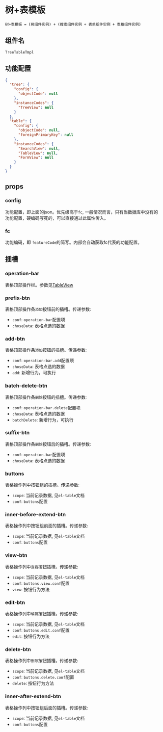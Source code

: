 # 树+表模板

`树+表模板 = (树组件实例) + (搜索组件实例 + 表单组件实例 + 表格组件实例)`

## 组件名

`TreeTableTmpl`

## 功能配置

```json
{
  "tree": {
    "config": {
      "objectCode": null
    },
    "instanceCodes": {
      "TreeView": null
    }
  },
  "table": {
    "config": {
      "objectCode": null,
      "foreignPrimaryKey": null
    },
    "instanceCodes": {
      "SearchView": null,
      "TableView": null,
      "FormView": null
    }
  }
}
```

## props

### config

功能配置，即上面的json。优先级高于`fc`, 一般情况而言，只有当数据库中没有的功能配置，硬编码写死的，可以直接通过此属性传入。

### fc

功能编码，即 `featureCode`的简写。内部会自动获取fc代表的功能配置。

## 插槽

### operation-bar

表格顶部操作栏。参数见[TableView](/component/view/tableview.html#operation-bar-2)

### prefix-btn

表格顶部操作条`添加`按钮前的插槽。传递参数:

- `conf`:   `operation-bar`配置项
- `choseData`: 表格点选的数据

### add-btn

表格顶部操作条`添加`按钮的插槽。传递参数:

- `conf`:   `operation-bar.add`配置项
- `choseData`: 表格点选的数据
- `add`:    新增行为，可执行

### batch-delete-btn

表格顶部操作条`删除`按钮的插槽。传递参数:

- `conf`:   `operation-bar.delete`配置项
- `choseData`: 表格点选的数据
- `batchDelete`:    新增行为，可执行

### suffix-btn

表格顶部操作条`删除`按钮后的插槽。传递参数:

- `conf`:   `operation-bar`配置项
- `choseData`: 表格点选的数据

### buttons

表格操作列中按钮组的插槽。传递参数:

- `scope`: 当前记录数据, 见`el-table`文档
- `conf`:  `buttons`配置

### inner-before-extend-btn

表格操作列中按钮组前面的插槽。传递参数:

- `scope`: 当前记录数据, 见`el-table`文档
- `conf`:  `buttons`配置

### view-btn

表格操作列中`查看`按钮插槽。传递参数:

- `scope`: 当前记录数据, 见`el-table`文档
- `conf`:  `buttons.view.conf`配置
- `view`:   按钮行为方法

### edit-btn

表格操作列中`编辑`按钮插槽。传递参数:

- `scope`: 当前记录数据, 见`el-table`文档
- `conf`:  `buttons.edit.conf`配置
- `edit`:   按钮行为方法

### delete-btn

表格操作列中`删除`按钮插槽。传递参数:

- `scope`: 当前记录数据, 见`el-table`文档
- `conf`:  `buttons.delete.conf`配置
- `delete`:   按钮行为方法

### inner-after-extend-btn

表格操作列中按钮组后面的插槽。传递参数:

- `scope`: 当前记录数据, 见`el-table`文档
- `conf`:  `buttons`配置
